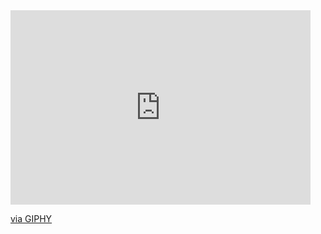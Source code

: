 <iframe src="https://giphy.com/embed/8vIFoKU8s4m4CBqCao" width="480" height="311" frameBorder="0" class="giphy-embed" allowFullScreen></iframe><p><a href="https://giphy.com/gifs/8vIFoKU8s4m4CBqCao">via GIPHY</a></p>
